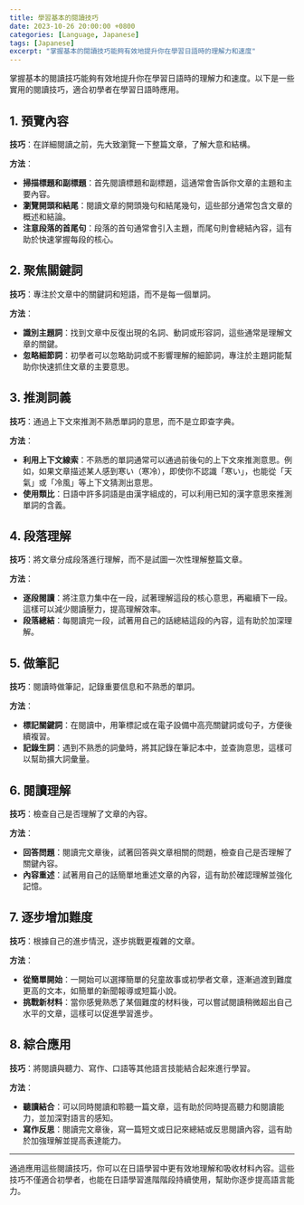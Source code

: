 ```yaml
---
title: 學習基本的閱讀技巧
date: 2023-10-26 20:00:00 +0800
categories: [Language, Japanese]
tags: [Japanese] 
excerpt: "掌握基本的閱讀技巧能夠有效地提升你在學習日語時的理解力和速度"
---
```


掌握基本的閱讀技巧能夠有效地提升你在學習日語時的理解力和速度。以下是一些實用的閱讀技巧，適合初學者在學習日語時應用。

## **1. 預覽內容**

**技巧**：在詳細閱讀之前，先大致瀏覽一下整篇文章，了解大意和結構。

**方法**：
- **掃描標題和副標題**：首先閱讀標題和副標題，這通常會告訴你文章的主題和主要內容。
- **瀏覽開頭和結尾**：閱讀文章的開頭幾句和結尾幾句，這些部分通常包含文章的概述和結論。
- **注意段落的首尾句**：段落的首句通常會引入主題，而尾句則會總結內容，這有助於快速掌握每段的核心。

## **2. 聚焦關鍵詞**

**技巧**：專注於文章中的關鍵詞和短語，而不是每一個單詞。

**方法**：
- **識別主題詞**：找到文章中反復出現的名詞、動詞或形容詞，這些通常是理解文章的關鍵。
- **忽略細節詞**：初學者可以忽略助詞或不影響理解的細節詞，專注於主題詞能幫助你快速抓住文章的主要意思。

## **3. 推測詞義**

**技巧**：通過上下文來推測不熟悉單詞的意思，而不是立即查字典。

**方法**：
- **利用上下文線索**：不熟悉的單詞通常可以通過前後句的上下文來推測意思。例如，如果文章描述某人感到寒い（寒冷），即使你不認識「寒い」，也能從「天氣」或「冷風」等上下文猜測出意思。
- **使用類比**：日語中許多詞語是由漢字組成的，可以利用已知的漢字意思來推測單詞的含義。

## **4. 段落理解**

**技巧**：將文章分成段落進行理解，而不是試圖一次性理解整篇文章。

**方法**：
- **逐段閱讀**：將注意力集中在一段，試著理解這段的核心意思，再繼續下一段。這樣可以減少閱讀壓力，提高理解效率。
- **段落總結**：每閱讀完一段，試著用自己的話總結這段的內容，這有助於加深理解。

## **5. 做筆記**

**技巧**：閱讀時做筆記，記錄重要信息和不熟悉的單詞。

**方法**：
- **標記關鍵詞**：在閱讀中，用筆標記或在電子設備中高亮關鍵詞或句子，方便後續複習。
- **記錄生詞**：遇到不熟悉的詞彙時，將其記錄在筆記本中，並查詢意思，這樣可以幫助擴大詞彙量。

## **6. 閱讀理解**

**技巧**：檢查自己是否理解了文章的內容。

**方法**：
- **回答問題**：閱讀完文章後，試著回答與文章相關的問題，檢查自己是否理解了關鍵內容。
- **內容重述**：試著用自己的話簡單地重述文章的內容，這有助於確認理解並強化記憶。

## **7. 逐步增加難度**

**技巧**：根據自己的進步情況，逐步挑戰更複雜的文章。

**方法**：
- **從簡單開始**：一開始可以選擇簡單的兒童故事或初學者文章，逐漸過渡到難度更高的文本，如簡單的新聞報導或短篇小說。
- **挑戰新材料**：當你感覺熟悉了某個難度的材料後，可以嘗試閱讀稍微超出自己水平的文章，這樣可以促進學習進步。

## **8. 綜合應用**

**技巧**：將閱讀與聽力、寫作、口語等其他語言技能結合起來進行學習。

**方法**：
- **聽讀結合**：可以同時閱讀和聆聽一篇文章，這有助於同時提高聽力和閱讀能力，並加深對語言的感知。
- **寫作反思**：閱讀完文章後，寫一篇短文或日記來總結或反思閱讀內容，這有助於加強理解並提高表達能力。

---

通過應用這些閱讀技巧，你可以在日語學習中更有效地理解和吸收材料內容。這些技巧不僅適合初學者，也能在日語學習進階階段持續使用，幫助你逐步提高語言能力。
